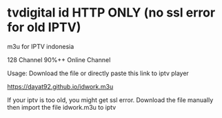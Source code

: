 # tvdigital id HTTP ONLY (no ssl error for old IPTV)
m3u for IPTV indonesia

128 Channel
90%++ Online Channel

Usage:
Download the file or directly paste this link to iptv player


https://dayat92.github.io/idwork.m3u

If your iptv is too old, you might get ssl error.
Download the file manually then import the file
idwork.m3u to iptv
